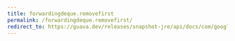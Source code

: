 ```yaml
---
title: forwardingdeque.removefirst
permalink: /forwardingdeque.removefirst/
redirect_to: https://guava.dev/releases/snapshot-jre/api/docs/com/google/common/collect/ForwardingDeque.html#removeFirst--
---
```


